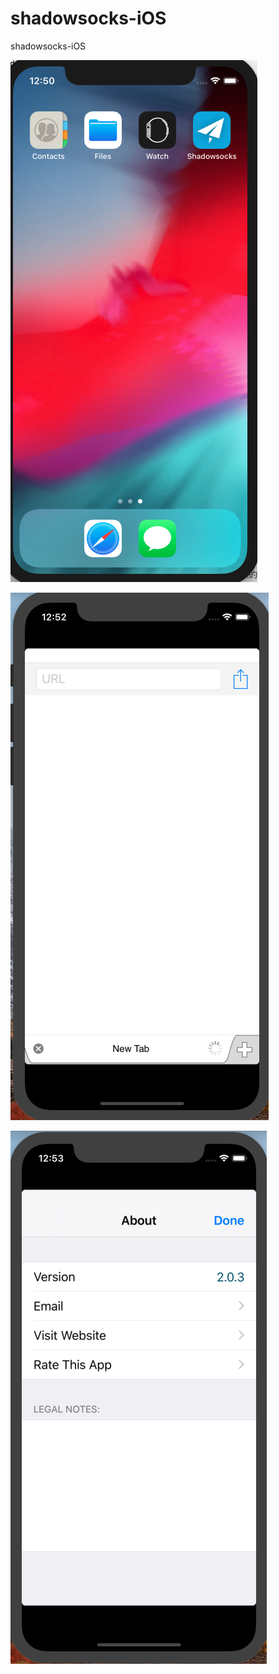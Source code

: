 # shadowsocks-iOS
shadowsocks-iOS

![image](https://github.com/ge-shanji/shadowsocks-iOS/blob/master/1.png?raw=true)

![image](https://github.com/ge-shanji/shadowsocks-iOS/blob/master/2.png?raw=true)

![image](https://github.com/ge-shanji/shadowsocks-iOS/blob/master/3.png?raw=true)
